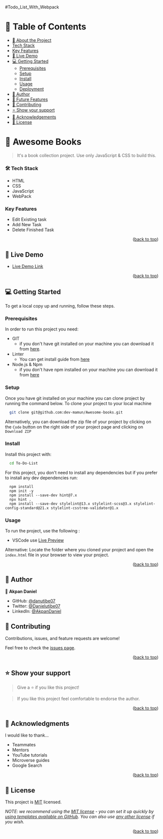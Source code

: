 #Todo_List_With_Webpack
<a name="readme-top"></a>

<!-- TABLE OF CONTENTS -->

# 📗 Table of Contents

- [📖 About the Project](#about-project)
- [Tech Stack](#tech-stack)
- [Key Features](#key-features)
- [🚀 Live Demo](#live-demo)
- [💻 Getting Started](#getting-started)
  - [Prerequisites](#prerequisites)
  - [Setup](#setup)
  - [Install](#install)
  - [Usage](#usage)
  - [Deployment](#triangular_flag_on_post-deployment)
- [👥 Author](#authors)
- [🔭 Future Features](#future-features)
- [🤝 Contributing](#contributing)
- [⭐️ Show your support](#support)
- [🙏 Acknowledgements](#acknowledgements)
- [📝 License](#license)

<!-- PROJECT DESCRIPTION -->

# 📖 Awesome Books <a name="about-project"></a>

> It's a book collection project. Use only JavaScript & CSS to build this.

### 🛠 Tech Stack <a name="tech-stack"></a>

- HTML
- CSS
- JavaScript
- WebPack

<!-- Features -->

### Key Features <a name="key-features"></a>

- Edit Existing task
- Add New Task
- Delete Finished Task

<p align="right">(<a href="#readme-top">back to top</a>)</p>

<!-- LIVE DEMO -->

## 🚀 Live Demo <a name="live-demo"></a>

- [Live Demo Link]()

<p align="right">(<a href="#readme-top">back to top</a>)</p>

<!-- GETTING STARTED -->

## 💻 Getting Started <a name="getting-started"></a>

To get a local copy up and running, follow these steps.

### Prerequisites

In order to run this project you need:

- GIT
  - if you don't have git installed on your machine you can download it from [here](https://git-scm.com/downloads).
- Linter
  - You can get install guide from <a href="https://github.com/microverseinc/linters-config/tree/master/html-css">
    here</a>
- Node.js & Npm
  - if you don't have npm installed on your machine you can download it from [here](https://nodejs.org/en/)

### Setup

Once you have git installed on your machine you can clone project by running the command below.
To clone your project to your local machine

```sh
  git clone git@github.com:dev-mamun/Awesome-books.git
```

Alternatively, you can download the zip file of your project by clicking on the `Code` button on the right side of your
project page and clicking on `Download ZIP`

### Install

Install this project with:

```sh
  cd To-Do-List
```

For this project, you don't need to install any dependencies but if you prefer to install any dev dependencies run:

```
  npm install
  npm init -y
  npm install --save-dev hint@7.x
  npx hint .
  npm install --save-dev stylelint@13.x stylelint-scss@3.x stylelint-config-standard@21.x stylelint-csstree-validator@1.x

```

### Usage

To run the project, use the following :

- VSCode use [Live Preview](https://marketplace.visualstudio.com/items?itemName=ms-vscode.live-server)

Alternative: Locate the folder where you cloned your project and open the `index.html` file in your browser to view your
project.

<p align="right">(<a href="#readme-top">back to top</a>)</p>

<!-- AUTHORS -->

## 👥 Author <a name="author"></a>

👤 **Akpan Daniel** 

- GitHub: [@danutibe07](https://github.com/danutibe07)
- Twitter: [@Danielutibe07](https://twitter.com/Danielutibe07?t=2kvKPTZQ7IGCw2FugE9xCQ&s=09)
- LinkedIn: [@AkpanDaniel](https://www.linkedin.com/in/akpan-daniel-785888215/)

<!-- CONTRIBUTING -->

## 🤝 Contributing <a name="contributing"></a>

Contributions, issues, and feature requests are welcome!

Feel free to check the [issues page](../../issues/).

<p align="right">(<a href="#readme-top">back to top</a>)</p>

<!-- SUPPORT -->

## ⭐️ Show your support <a name="support"></a>

> Give a ⭐️ if you like this project!

> If you like this project feel comfortable to endorse the author. 

<p align="right">(<a href="#readme-top">back to top</a>)</p>

<!-- ACKNOWLEDGEMENTS -->

## 🙏 Acknowledgments <a name="acknowledgements"></a>

I would like to thank...

- Teammates
- Mentors
- YouTube tutorials
- Microverse guides
- Google Search

<p align="right">(<a href="#readme-top">back to top</a>)</p>

<!-- LICENSE -->

## 📝 License <a name="license"></a>

This project is [MIT](./LICENSE) licensed.

_NOTE: we recommend using the [MIT license](https://choosealicense.com/licenses/mit/) - you can set it up quickly
by [using templates available on GitHub](https://docs.github.com/en/communities/setting-up-your-project-for-healthy-contributions/adding-a-license-to-a-repository).
You can also use [any other license](https://choosealicense.com/licenses/) if you wish._

<p align="right">(<a href="#readme-top">back to top</a>)</p>

